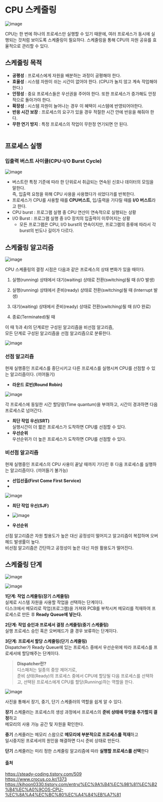 # CPU 스케줄링
![image](https://github.com/dlrkdus/CS_STUDY/assets/99721126/8caf48af-eefe-4a60-8e78-645047780e0e)

CPU는 한 번에 하나의 프로세스만 실행할 수 있기 때문에, 여러 프로세스가 동시에 실행되는 것처럼 보이도록 스케줄링이 필요하다.
스케줄링을 통해 CPU의 자원 공유를 효율적으로 관리할 수 있다.

## 스케줄링 목적 

- **공평성** : 프로세스에게 자원을 배분하는 과정이 공평해야 한다.
- **효율성** : 시스템 자원이 쉬는 시간이 없어야 한다. (CPU가 놀지 않고 계속 작업해야한다.)
- **안정성** : 중요 프로세스들은 우선권을 주어야 한다. 또한 프로세스가 증가해도 안정적으로 돌아가야 한다.
- **확장성** : 시스템 자원이 늘어나는 경우 이 혜택이 시스템에 반영되어야한다.
- **반응 시간 보장** : 프로세스의 요구가 있을 경우 적절한 시간 안에 반응을 해줘야 한다.
- **무한 연기 방지** : 특정 프로세스의 작업이 무한정 연기되면 안 된다.<br><br>

## 프로세스 실행
### 입출력 버스트 사이클(CPU-I/O Burst Cycle)
![image](https://github.com/dlrkdus/CS_STUDY/assets/99721126/5b091c36-b2f7-4a11-8ac7-1e74fe811a93)

- 버스트란 특정 기준에 따라 한 단위로서 취급되는 연속된 신호나 데이터의 모임을 말한다.<br>
즉, 입출력 요청을 위해 CPU 사용을 사용했다가 쉬었다가를 반복한다.
- 프로세스가 CPU를 사용할 때를 **CPU버스트**, 입/출력을 기다릴 때를 **I/O 버스트**라고 한다.
- CPU burst : 프로그램 실행 중 CPU 연산이 연속적으로 실행되는 상황
- I/O Burst : 프로그램 실행 중 I/O 장치의 입출력이 이루어지는 상황
  - 모든 프로그램은 CPU, I/O burst의 연속이지만, 프로그램의 종류에 따라서 각 burst의 빈도나 길이가 다르다.


## 스케줄링 알고리즘 
![image](https://github.com/dlrkdus/CS_STUDY/assets/99721126/1d4aae07-214d-4711-ac40-6d681560327c)

CPU 스케줄링의 결정 시점은 다음과 같은 프로세스의 상태 변화가 있을 때이다.

1) 실행(running) 상태에서 대기(waiting) 상태로 전환(switching)될 때 (I/O 발생)

2) 실행(running) 상태에서 준비(ready) 상태로 전환(switching)될 때 (Interrupt 발생)

3) 대기(waiting) 상태에서 준비(ready) 상태로 전환(switching)될 때 (I/O 완료)

4) 종료(Terminated)될 때

이 때 1)과 4)의 단계로만 구성된 알고리즘을 비선점 알고리즘, <br>
모든 단계로 구성된 알고리즘을 선점 알고리즘으로 분류한다.

![image](https://github.com/dlrkdus/CS_STUDY/assets/99721126/ec608dd4-4eff-46fc-87d0-c374ae5966c4)

### 선점 알고리즘
 현재 실행중인 프로세스를 중단시키고 다른 프로세스를 실행시켜 CPU를 선점할 수 있는 알고리즘이다. (끼어들기)
 
 - **라운드 로빈(Round Robin)** <br>
 
 ![image](https://github.com/dlrkdus/CS_STUDY/assets/99721126/e5412df1-e57f-499b-8a61-293c05cee048)

   각 프로세스에 동일한 시간 할당량(Time quantum)을 부여하고, 시간이 경과하면 다음 프로세스로 넘어간다.
 - **최단 작업 우선(SRT)** <br>
   실행시간이 더 짧은 프로세스가 도착하면 CPU를 선점할 수 있다.
 - **우선순위** <br>
   우선순위가 더 높은 프로세스가 도착하면 CPU를 선점할 수 있다.
### 비선점 알고리즘 
  현재 실행중인 프로세스의 CPU 사용이 끝날 때까지 기다린 후 다음 프로세스를 실행하는 알고리즘이다. (끼어들기 불가능)

  - **선입선출(First Come First Service)**
  - 
   ![image](https://github.com/dlrkdus/CS_STUDY/assets/99721126/09c39e62-1ae4-4340-97fc-ece94df4af64)

  - **최단 작업 우선(SJF)**
  - 
    ![image](https://github.com/dlrkdus/CS_STUDY/assets/99721126/765dfdef-d03f-4f2f-8a95-0b3534374b8e)

  - **우선순위**

선점 알고리즘은 자원 할용도가 높은 대신 공정성이 떨어지고 알고리즘이 복잡하며 오버헤드 발생률이 높다.   <br>
비선점 알고리즘은 간단하고 공정성이 높은 대신 자원 활용도가 떨어진다.

## 스케줄링 단계
![image](https://github.com/dlrkdus/CS_STUDY/assets/99721126/8b04021a-d439-48fb-843d-cbe9e5cfcbb6)

![image](https://github.com/dlrkdus/CS_STUDY/assets/99721126/5a679b6d-8461-4b37-a34b-343facbe8acd)


**1단계: 작업 스케줄링(장기 스케줄링)** <br>
  실제로 시스템 자원을 사용할 작업을 선택하는 단계이다.<br>
  디스크에서 메모리로 작업(프로그램)을 가져와 PCB를 부착시켜 메모리를 적재하여 프로세스로 만든 후 **Ready Queue에 넣는다.** <br>
  
**2단계: 작업 승인과 프로세서 결정 스케줄링(중기 스케줄링)** <br>
  실행 프로세스 승인 혹은 오버헤드가 클 경우 보류하는 단계이다. <br>
  
**3단계: 프로세서 할당 스케줄링(단기 스케줄링)** <br>
   Dispatcher가 Ready Queue에 있는 프로세스 중에서 우선순위에 따라 프로세스를 프로세서에 할당해주는 단계이다.
   > **Dispatcher란?** <br>
   > 디스패처는 일종의 중앙 제어기로,<br>
   > 준비 상태(Ready)의 프로세스 중에서 CPU에 할당될 다음 프로세스를 선택하고, 선택된 프로세스에게 CPU를 할당(Running)하는 역할을 한다.

![image](https://github.com/dlrkdus/CS_STUDY/assets/99721126/0f95b9f1-04c9-4fb6-8f8c-0a939d0c8762)

사진을 통해서 장기, 중기, 단기 스케줄러의 역할을 쉽게 알 수 있다.<br>

**장기** 스케줄러는 프로세스의 생성 과정에서 프로세스의 **준비 상태에 무엇을 추가할지 결정**하고<br> 메모리의 사용 가능 공간 및 자원을 확인한다.<br>

**중기** 스케줄러는 메모리 스왑으로 **메모리에 부분적으로 프로세스를 적재**하고<br> 일시중지된 프로세서의 원인을 해결하면 다시 준비 상태로 만든다.<br>

**단기** 스케줄러는 미리 정한 스케줄링 알고리즘에 따라 **실행할 프로세스를 선택**한다




#### 출처
https://steady-coding.tistory.com/509 <br>
https://www.crocus.co.kr/1373
https://kjhoon0330.tistory.com/entry/%EC%9A%B4%EC%98%81%EC%B2%B4%EC%A0%9COS-CPU-%EC%8A%A4%EC%BC%80%EC%A4%84%EB%A7%81

  
